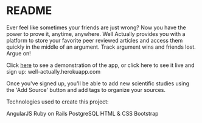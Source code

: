 # README

Ever feel like sometimes your friends are just wrong? Now you have the power to prove it, anytime, anywhere. Well Actually provides you with a platform to store your favorite peer reviewed articles and access them quickly in the middle of an argument. Track argument wins and friends lost. Argue on!

Click [here](https://www.youtube.com/watch?v=9hMi7LRDuz0) to see a demonstration of the app, or click here to see it live and sign up: well-actually.herokuapp.com

Once you've signed up, you'll be able to add new scientific studies using the 'Add Source' button and add tags to organize your sources.

Technologies used to create this project:

AngularJS
Ruby on Rails
PostgreSQL
HTML & CSS
Bootstrap
